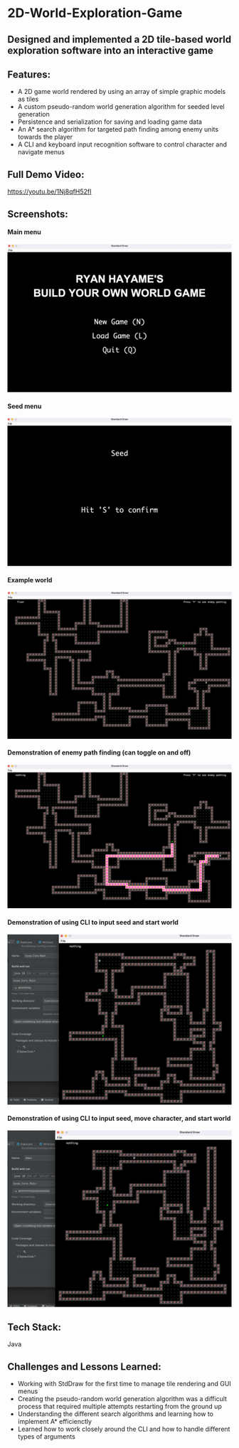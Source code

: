 # 2D-World-Exploration-Game
## Designed and implemented a 2D tile-based world exploration software into an interactive game

## Features:
- A 2D game world rendered by using an array of simple graphic models as tiles
- A custom pseudo-random world generation algorithm for seeded level generation
- Persistence and serialization for saving and loading game data
- An A* search algorithm for targeted path finding among enemy units towards the player
- A CLI and keyboard input recognition software to control character and navigate menus

## Full Demo Video:
https://youtu.be/1Nj8qfH52fI

## Screenshots:
#### Main menu
![](/screenshots/main-menu.png)

#### Seed menu
![](/screenshots/seed-menu.png)

#### Example world
![](/screenshots/world.png)

#### Demonstration of enemy path finding (can toggle on and off)
![](/screenshots/pathfinding.png)

#### Demonstration of using CLI to input seed and start world
![](/screenshots/CLI-world.png)

#### Demonstration of using CLI to input seed, move character, and start world
![](/screenshots/CLI-movement.png)

## Tech Stack:
Java

## Challenges and Lessons Learned:
- Working with StdDraw for the first time to manage tile rendering and GUI menus
- Creating the pseudo-random world generation algorithm was a difficult process that required multiple attempts restarting from the ground up
- Understanding the different search algorithms and learning how to implement A* efficienctly
- Learned how to work closely around the CLI and how to handle different types of arguments

